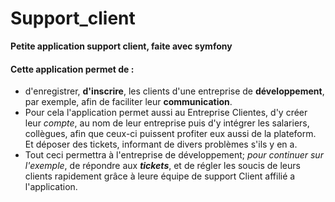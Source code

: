 # Support_client
**Petite application support client, faite avec symfony**

#### Cette application permet de \:
- d'enregistrer, **d'inscrire**, les clients d'une entreprise de **développement**, par exemple, afin de faciliter leur **communication**.
- Pour cela l'application permet aussi au Entreprise Clientes, d'y créer leur *compte*, 
    au nom de leur entreprise puis d'y intégrer les salariers, collègues, afin que ceux-ci puissent profiter eux aussi de la plateform.
    Et déposer des tickets, informant de divers problèmes s'ils y en a.
- Tout ceci permettra à l'entreprise de développement; *pour continuer sur l'exemple*, de répondre aux ***tickets***, et de régler les soucis de leurs clients rapidement grâce à leure équipe de support Client affilié a l'application.
